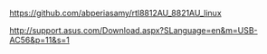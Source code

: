 https://github.com/abperiasamy/rtl8812AU_8821AU_linux

http://support.asus.com/Download.aspx?SLanguage=en&m=USB-AC56&p=11&s=1
